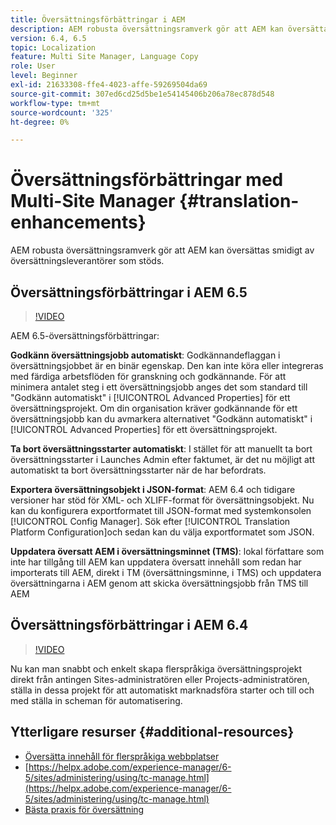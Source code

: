 ```yaml
---
title: Översättningsförbättringar i AEM
description: AEM robusta översättningsramverk gör att AEM kan översättas smidigt av översättningsleverantörer som stöds. Läs om de senaste förbättringarna.
version: 6.4, 6.5
topic: Localization
feature: Multi Site Manager, Language Copy
role: User
level: Beginner
exl-id: 21633308-ffe4-4023-affe-59269504da69
source-git-commit: 307ed6cd25d5be1e54145406b206a78ec878d548
workflow-type: tm+mt
source-wordcount: '325'
ht-degree: 0%

---
```


# Översättningsförbättringar med Multi-Site Manager {#translation-enhancements}

AEM robusta översättningsramverk gör att AEM kan översättas smidigt av översättningsleverantörer som stöds.

## Översättningsförbättringar i AEM 6.5

>[!VIDEO](https://video.tv.adobe.com/v/27405?quality=9&learn=on)

AEM 6.5-översättningsförbättringar:

**Godkänn översättningsjobb automatiskt**: Godkännandeflaggan i översättningsjobbet är en binär egenskap. Den kan inte köra eller integreras med färdiga arbetsflöden för granskning och godkännande. För att minimera antalet steg i ett översättningsjobb anges det som standard till &quot;Godkänn automatiskt&quot; i [!UICONTROL Advanced Properties] för ett översättningsprojekt. Om din organisation kräver godkännande för ett översättningsjobb kan du avmarkera alternativet &quot;Godkänn automatiskt&quot; i [!UICONTROL Advanced Properties] för ett översättningsprojekt.

**Ta bort översättningsstarter automatiskt**: I stället för att manuellt ta bort översättningsstarter i Launches Admin efter faktumet, är det nu möjligt att automatiskt ta bort översättningsstarter när de har befordrats.

**Exportera översättningsobjekt i JSON-format**: AEM 6.4 och tidigare versioner har stöd för XML- och XLIFF-format för översättningsobjekt. Nu kan du konfigurera exportformatet till JSON-format med systemkonsolen [!UICONTROL Config Manager]. Sök efter [!UICONTROL Translation Platform Configuration]och sedan kan du välja exportformatet som JSON.

**Uppdatera översatt AEM i översättningsminnet (TMS)**: lokal författare som inte har tillgång till AEM kan uppdatera översatt innehåll som redan har importerats till AEM, direkt i TM (översättningsminne, i TMS) och uppdatera översättningarna i AEM genom att skicka översättningsjobb från TMS till AEM

## Översättningsförbättringar i AEM 6.4

>[!VIDEO](https://video.tv.adobe.com/v/21309?quality=9&learn=on)

Nu kan man snabbt och enkelt skapa flerspråkiga översättningsprojekt direkt från antingen Sites-administratören eller Projects-administratören, ställa in dessa projekt för att automatiskt marknadsföra starter och till och med ställa in scheman för automatisering.

## Ytterligare resurser {#additional-resources}

* [Översätta innehåll för flerspråkiga webbplatser](https://helpx.adobe.com/experience-manager/6-5/sites/administering/using/translation.html)
* [https://helpx.adobe.com/experience-manager/6-5/sites/administering/using/tc-manage.html](https://helpx.adobe.com/experience-manager/6-5/sites/administering/using/tc-manage.html)
* [Bästa praxis för översättning](https://helpx.adobe.com/experience-manager/6-5/sites/administering/using/tc-bp.html)

